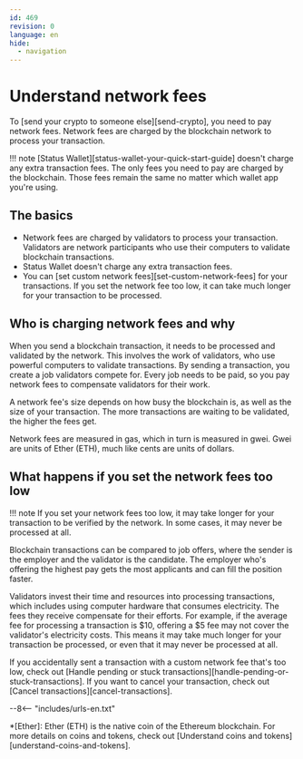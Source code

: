 ```yaml
---
id: 469
revision: 0
language: en
hide:
  - navigation
---
```


# Understand network fees

To [send your crypto to someone else][send-crypto], you need to pay network fees. Network fees are charged by the blockchain network to process your transaction.

!!! note
     [Status Wallet][status-wallet-your-quick-start-guide] doesn't charge any extra transaction fees. The only fees you need to pay are charged by the blockchain. Those fees remain the same no matter which wallet app you're using.

## The basics

- Network fees are charged by validators to process your transaction. Validators are network participants who use their computers to validate blockchain transactions.
- Status Wallet doesn't charge any extra transaction fees.
- You can [set custom network fees][set-custom-network-fees] for your transactions. If you set the network fee too low, it can take much longer for your transaction to be processed.

## Who is charging network fees and why

When you send a blockchain transaction, it needs to be processed and validated by the network. This involves the work of validators, who use powerful computers to validate transactions. By sending a transaction, you create a job validators compete for. Every job needs to be paid, so you pay network fees to compensate validators for their work.

A network fee's size depends on how busy the blockchain is, as well as the size of your transaction. The more transactions are waiting to be validated, the higher the fees get.

Network fees are measured in gas, which in turn is measured in gwei. Gwei are units of Ether (ETH), much like cents are units of dollars.

## What happens if you set the network fees too low

!!! note
     If you set your network fees too low, it may take longer for your transaction to be verified by the network. In some cases, it may never be processed at all.

Blockchain transactions can be compared to job offers, where the sender is the employer and the validator is the candidate. The employer who's offering the highest pay gets the most applicants and can fill the position faster.

Validators invest their time and resources into processing transactions, which includes using computer hardware that consumes electricity. The fees they receive compensate for their efforts. For example, if the average fee for processing a transaction is $10, offering a $5 fee may not cover the validator's electricity costs. This means it may take much longer for your transaction be processed, or even that it may never be processed at all.

If you accidentally sent a transaction with a custom network fee that's too low, check out [Handle pending or stuck transactions][handle-pending-or-stuck-transactions]. If you want to cancel your transaction, check out [Cancel transactions][cancel-transactions].

--8<-- "includes/urls-en.txt"

*[Ether]: Ether (ETH) is the native coin of the Ethereum blockchain. For more details on coins and tokens, check out [Understand coins and tokens][understand-coins-and-tokens].